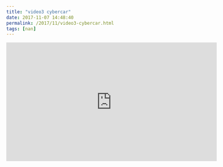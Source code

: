 ```yaml
---
title: "video3 cybercar"
date: 2017-11-07 14:48:40
permalink: /2017/11/video3-cybercar.html
tags: [nan]
---
```


<iframe width="560" height="315" src="https://www.youtube.com/embed/a9WHv-M7CqA" frameborder="0" allowfullscreen></iframe>
